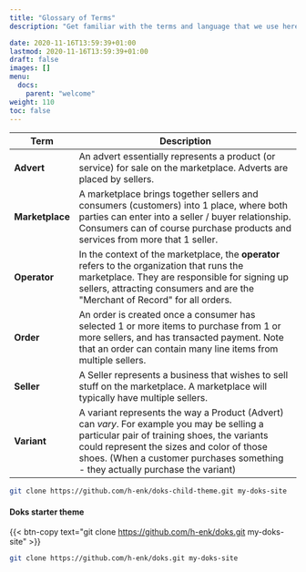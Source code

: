 ```yaml
---
title: "Glossary of Terms"
description: "Get familiar with the terms and language that we use here at FakeCo"

date: 2020-11-16T13:59:39+01:00
lastmod: 2020-11-16T13:59:39+01:00
draft: false
images: []
menu:
  docs:
    parent: "welcome"
weight: 110
toc: false
---
```


Term | Description
---|---
**Advert** | An advert essentially represents a product (or service) for sale on the marketplace. Adverts are placed by sellers.
**Marketplace** | A marketplace brings together sellers and consumers (customers) into 1 place, where both parties can enter into a seller / buyer relationship. Consumers can of course purchase products and services from more that 1 seller.
**Operator** | In the context of the marketplace, the **operator** refers to the organization that runs the marketplace. They are responsible for signing up sellers, attracting consumers and are the "Merchant of Record" for all orders.
**Order** | An order is created once a consumer has selected 1 or more items to purchase from 1 or more sellers, and has transacted payment. Note that an order can contain many line items from multiple sellers.
**Seller** | A Seller represents a business that wishes to sell stuff on the marketplace. A marketplace will typically have multiple sellers.
**Variant** | A variant represents the way a Product (Advert) can _vary_. For example you may be selling a particular pair of training shoes, the variants could represent the sizes and color of those shoes. (When a customer purchases something - they actually purchase the variant)


```bash
git clone https://github.com/h-enk/doks-child-theme.git my-doks-site
```

#### Doks starter theme

{{< btn-copy text="git clone https://github.com/h-enk/doks.git my-doks-site" >}}

```bash
git clone https://github.com/h-enk/doks.git my-doks-site
```

